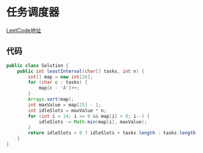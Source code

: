 # 任务调度器
[LeetCode地址](https://leetcode-cn.com/problems/task-scheduler)
## 代码
```java
public class Solution {
    public int leastInterval(char[] tasks, int n) {
        int[] map = new int[26];
        for (char c : tasks) {
            map[c - 'A']++;
        }
        Arrays.sort(map);
        int maxValue = map[25] - 1;
        int idleSlots = maxValue * n;
        for (int i = 24; i >= 0 && map[i] > 0; i--) {
            idleSlots -= Math.min(map[i], maxValue);
        }
        return idleSlots > 0 ? idleSlots + tasks.length : tasks.length;
    }
}
```

